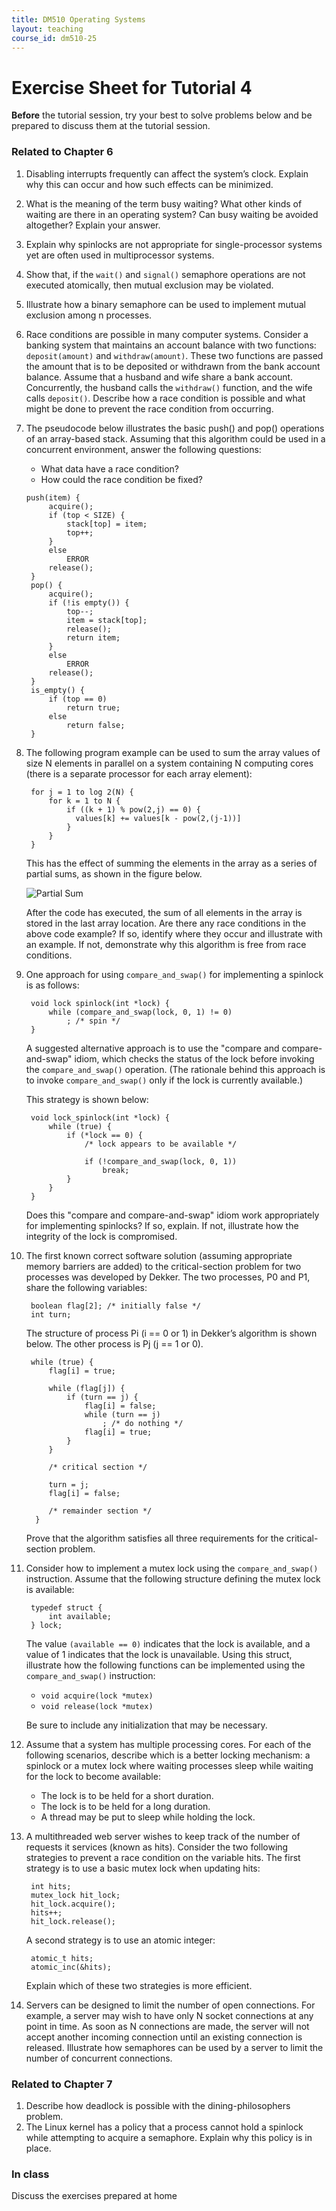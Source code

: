 ```yaml
---
title: DM510 Operating Systems
layout: teaching
course_id: dm510-25
---
```


# Exercise Sheet for Tutorial 4

**Before** the tutorial session, try your best to solve problems below and be prepared to discuss them at the tutorial session.

### Related to Chapter 6
1. Disabling interrupts frequently can affect the system’s clock. Explain why this can occur and how such effects can be minimized.
2. What is the meaning of the term busy waiting? What other kinds of waiting are there in an operating system? Can busy waiting be avoided altogether? Explain your answer.
3. Explain why spinlocks are not appropriate for single-processor systems yet are often used in multiprocessor systems.
4. Show that, if the `wait()` and `signal()` semaphore operations are not executed atomically, then mutual exclusion may be violated.
5. Illustrate how a binary semaphore can be used to implement mutual exclusion among n processes.
6. Race conditions are possible in many computer systems. Consider a banking system that maintains an account balance with two functions: `deposit(amount)` and `withdraw(amount)`. These two functions are passed the amount that is to be deposited or withdrawn from the bank account balance. Assume that a husband and wife share a bank account. Concurrently, the husband calls the `withdraw()` function, and the wife calls `deposit()`. Describe how a race condition is possible and what might be done to prevent the race condition from occurring.
7. The pseudocode below illustrates the basic push() and pop() operations of an array-based stack. Assuming that this algorithm could be used in a concurrent environment, answer the following questions:
    - What data have a race condition?
    - How could the race condition be fixed?
    ```
    push(item) {
         acquire();
         if (top < SIZE) {
             stack[top] = item;
             top++;
         }
         else
             ERROR
         release();
     }
     pop() {
         acquire();
         if (!is empty()) {
             top--;
             item = stack[top];
             release();
             return item;
         }
         else
             ERROR
         release();
     }
     is_empty() {
         if (top == 0)
             return true;
         else
             return false;
     }
    ```
8. The following program example can be used to sum the array values of size N elements in parallel on a system containing N computing cores (there is a separate processor for each array element):
    ```
     for j = 1 to log 2(N) {
         for k = 1 to N {
             if ((k + 1) % pow(2,j) == 0) {
               values[k] += values[k - pow(2,(j-1))]
             }
         }
     }
    ```
    This has the effect of summing the elements in the array as a series of partial sums, as shown in the figure below.

    ![Partial Sum](partialsum.png)

    After the code has executed, the sum of all elements in the array is stored in the last array location. Are there any race conditions in the above code example? If so, identify where they occur and illustrate with an example. If not, demonstrate why this algorithm is free from race conditions.
8. One approach for using `compare_and_swap()` for implementing a spinlock is as follows:
    ```
     void lock spinlock(int *lock) {
         while (compare_and_swap(lock, 0, 1) != 0)
             ; /* spin */
     }
    ```
    A suggested alternative approach is to use the "compare and compare-and-swap" idiom, which checks the status of the lock before invoking the `compare_and_swap()` operation. (The rationale behind this approach is to invoke `compare_and_swap()` only if the lock is currently available.)

    This strategy is shown below:
    ```
     void lock_spinlock(int *lock) {
         while (true) {
             if (*lock == 0) {
                 /* lock appears to be available */

                 if (!compare_and_swap(lock, 0, 1))
                     break;
             }
         }
     }
    ```
    Does this "compare and compare-and-swap" idiom work appropriately for implementing spinlocks? If so, explain. If not, illustrate how the integrity of the lock is compromised.
9. The first known correct software solution (assuming appropriate memory barriers are added) to the critical-section problem for two processes was developed by Dekker. The two processes, P0 and P1, share the following variables:
    ```
     boolean flag[2]; /* initially false */
     int turn;
    ```
    The structure of process Pi (i == 0 or 1) in Dekker’s algorithm is shown below. The other process is Pj (j == 1 or 0).
    ```
     while (true) {
         flag[i] = true;

         while (flag[j]) {
             if (turn == j) {
                 flag[i] = false;
                 while (turn == j)
                     ; /* do nothing */
                 flag[i] = true;
             }
         }

         /* critical section */

         turn = j;
         flag[i] = false;

         /* remainder section */
      }
    ```
    Prove that the algorithm satisfies all three requirements for the critical-section problem.
10. Consider how to implement a mutex lock using the `compare_and_swap()` instruction. Assume that the following structure defining the mutex lock is available:
    ```
     typedef struct {
         int available;
     } lock;
    ```
    The value `(available == 0)` indicates that the lock is available, and a value of 1 indicates that the lock is unavailable. Using this struct, illustrate how the following functions can be implemented using the `compare_and_swap()` instruction:
    - `void acquire(lock *mutex)`
    - `void release(lock *mutex)`

    Be sure to include any initialization that may be necessary.
11. Assume that a system has multiple processing cores. For each of the following scenarios, describe which is a better locking mechanism: a spinlock or a mutex lock where waiting processes sleep while waiting for the lock to become available:
    - The lock is to be held for a short duration.
    - The lock is to be held for a long duration.
    - A thread may be put to sleep while holding the lock.
12. A multithreaded web server wishes to keep track of the number of requests it services (known as hits). Consider the two following strategies to prevent a race condition on the variable hits. The first strategy is to use a basic mutex lock when updating hits:
    ```
     int hits;
     mutex_lock hit_lock;
     hit_lock.acquire();
     hits++;
     hit_lock.release();
    ```
    A second strategy is to use an atomic integer:
    ```
     atomic_t hits;
     atomic_inc(&hits);
    ```
    Explain which of these two strategies is more efficient.
13. Servers can be designed to limit the number of open connections. For example, a server may wish to have only N socket connections at any point in time. As soon as N connections are made, the server will not accept another incoming connection until an existing connection is released. Illustrate how semaphores can be used by a server to limit the number of concurrent connections.

### Related to Chapter 7
1. Describe how deadlock is possible with the dining-philosophers problem.
2. The Linux kernel has a policy that a process cannot hold a spinlock while attempting to acquire a semaphore. Explain why this policy is in place.

### In class
Discuss the exercises prepared at home
